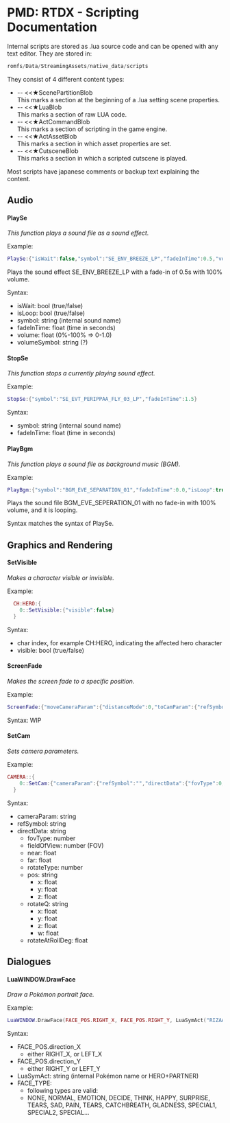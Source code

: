 # PMD: RTDX - Scripting Documentation

Internal scripts are stored as .lua source code and can be opened with any text editor. They are stored in:
```javascript
romfs/Data/StreamingAssets/native_data/scripts
```

They consist of 4 different content types:
- -- <<★ScenePartitionBlob  
 This marks a section at the beginning of a .lua setting scene properties.
- -- <<★LuaBlob  
 This marks a section of raw LUA code.
- -- <<★ActCommandBlob  
 This marks a section of scripting in the game engine.
- -- <<★ActAssetBlob  
 This marks a section in which asset properties are set.
- -- <<★CutsceneBlob  
 This marks a section in which a scripted cutscene is played.

Most scripts have japanese comments or backup text explaining the content.
## Audio
#### PlaySe
*This function plays a sound file as a sound effect.*

Example:
```lua
PlaySe:{"isWait":false,"symbol":"SE_ENV_BREEZE_LP","fadeInTime":0.5,"volume":1.0,"volumeSymbol":"DEFAULT"}
```
Plays the sound effect SE_ENV_BREEZE_LP with a fade-in of 0.5s with 100% volume.

Syntax:
- isWait: bool (true/false)
- isLoop: bool (true/false)
- symbol: string (internal sound name)
- fadeInTime: float (time in seconds)
- volume: float (0%-100% => 0-1.0)
- volumeSymbol: string (?)

#### StopSe
*This function stops a currently playing sound effect.*

Example:
```lua
StopSe:{"symbol":"SE_EVT_PERIPPAA_FLY_03_LP","fadeInTime":1.5}
```
Syntax:
- symbol: string (internal sound name)
- fadeInTime: float (time in seconds)

#### PlayBgm
*This function plays a sound file as background music (BGM).*

Example:
```lua
PlayBgm:{"symbol":"BGM_EVE_SEPARATION_01","fadeInTime":0.0,"isLoop":true,"channel":1,"volume":1.0,"volumeSymbol":"DEFAULT"}
```

Plays the sound file BGM_EVE_SEPERATION_01 with no fade-in with 100% volume, and it is looping.

Syntax matches the syntax of PlaySe.

## Graphics and Rendering

#### SetVisible
*Makes a character visible or invisible.*

Example:

```lua
  CH:HERO:{
    0::SetVisible:{"visible":false}
  }
```

Syntax:
- char index, for example CH:HERO, indicating the affected hero character
- visible: bool (true/false)

#### ScreenFade
*Makes the screen fade to a specific position.*

Example:

```lua
ScreenFade:{"moveCameraParam":{"distanceMode":0,"toCamParam":{"refSymbol":"","directData":{"fovType":105,"fieldOfView":60.0,"near":0.10000000149011612,"far":1000.0,"rotateType":100,"pos":{"x":0.0,"y":0.0,"z":0.0},"rotateQ":{"x":0.0,"y":0.0,"z":0.0,"w":0.0},"rotateAtPos":{"x":0.0,"y":0.0,"z":1.0},"rotateAtRollDeg":0.0}}},"isWait":true,"fadeMode":100,"fadeLayer":0,"fadeTime":0.5,"fadeTimeSymbol":"","fadeColorStart":{"r":0.0,"g":0.0,"b":0.0,"a":0.0},"fadeColorEnd":{"r":0.0,"g":0.0,"b":0.0,"a":0.0}}
```

Syntax: WIP

#### SetCam
*Sets camera parameters.*

Example:

```lua
CAMERA::{
    0::SetCam:{"cameraParam":{"refSymbol":"","directData":{"fovType":0,"fieldOfView":40.0,"near":0.10000000149011612,"far":1000.0,"rotateType":100,"pos":{"x":-36.47456359863281,"y":1.4158525466918946,"z":0.30426549911499026},"rotateQ":{"x":-0.014602495357394219,"y":0.9118948578834534,"z":-0.032567769289016727,"w":-0.40886905789375307},"rotateAtPos":{"x":0.0,"y":0.0,"z":1.0},"rotateAtRollDeg":0.0}}}
  }
```
Syntax:
- cameraParam: string
 - refSymbol: string
 - directData: string
   - fovType: number
   - fieldOfView: number (FOV)
   - near: float
   - far: float
   - rotateType: number
   - pos: string
     - x: float
	  - y: float
	  - z: float
	- rotateQ: string
	    - x: float
	    - y: float
	    - z: float
	    - w: float
	- rotateAtRollDeg: float

## Dialogues

#### LuaWINDOW.DrawFace
*Draw a Pokémon portrait face.*

Example:
```lua
LuaWINDOW.DrawFace(FACE_POS.RIGHT_X, FACE_POS.RIGHT_Y, LuaSymAct("RIZAADON"), FACE_TYPE.HAPPY)
```
Syntax:
- FACE_POS.direction_X 
  - either RIGHT_X, or LEFT_X
- FACE_POS.direction_Y
  - either RIGHT_Y or LEFT_Y 
- LuaSymAct: string (internal Pokémon name or HERO+PARTNER)
- FACE_TYPE: 
  - following types are valid:
  - NONE, NORMAL, EMOTION, DECIDE, THINK, HAPPY, SURPRISE, TEARS, SAD, PAIN, TEARS, CATCHBREATH, GLADNESS, SPECIAL1, SPECIAL2, SPECIAL...
